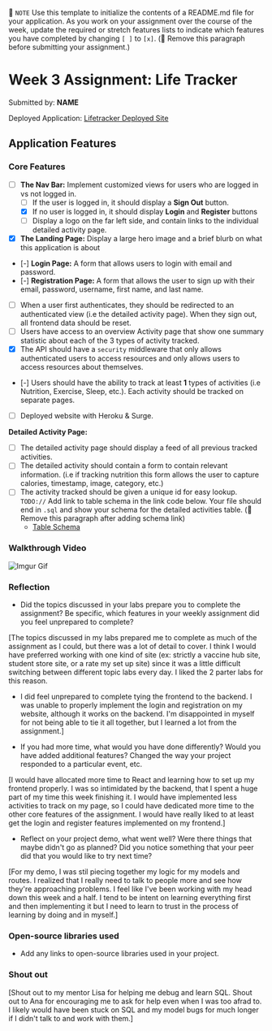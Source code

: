 📝 `NOTE` Use this template to initialize the contents of a README.md file for your application. As you work on your assignment over the course of the week, update the required or stretch features lists to indicate which features you have completed by changing `[ ]` to `[x]`. (🚫 Remove this paragraph before submitting your assignment.)

# Week 3 Assignment: Life Tracker

Submitted by: **NAME**

Deployed Application: [Lifetracker Deployed Site](ADD_LINK_HERE)

## Application Features

### Core Features

- [ ] **The Nav Bar:** Implement customized views for users who are logged in vs not logged in.
  - [ ] If the user is logged in, it should display a **Sign Out** button. 
  - [X] If no user is logged in, it should display **Login** and **Register** buttons
  - [ ] Display a logo on the far left side, and contain links to the individual detailed activity page. 
- [X] **The Landing Page:** Display a large hero image and a brief blurb on what this application is about
- [-] **Login Page:** A form that allows users to login with email and password.
- [-] **Registration Page:** A form that allows the user to sign up with their email, password, username, first name, and last name.
- [ ] When a user first authenticates, they should be redirected to an authenticated view (i.e the detailed activity page). When they sign out, all frontend data should be reset.
- [ ] Users have access to an overview Activity page that show one summary statistic about each of the 3 types of activity tracked.
- [X] The API should have a `security` middleware that only allows authenticated users to access resources and only allows users to access resources about themselves. 
- [-] Users should have the ability to track at least **1** types of activities (i.e Nutrition, Exercise, Sleep, etc.). Each activity should be tracked on separate pages.
- [ ] Deployed website with Heroku & Surge. 

**Detailed Activity Page:**
- [ ] The detailed activity page should display a feed of all previous tracked activities.
- [ ] The detailed activity should contain a form to contain relevant information. (i.e if tracking nutrition this form allows the user to capture calories, timestamp, image, category, etc.) 
- [ ] The activity tracked should be given a unique id for easy lookup.
  `TODO://` Add link to table schema in the link code below. Your file should end in `.sql` and show your schema for the detailed activities table. (🚫 Remove this paragraph after adding schema link)
  * [Table Schema](https://github.com/ritzibitzi/LifeTracker/blob/main/lifetracker_api/lifetracker-schema.sql) 


### Walkthrough Video

![Imgur Gif](https://imgur.com/YQg0J1F)

### Reflection

* Did the topics discussed in your labs prepare you to complete the assignment? Be specific, which features in your weekly assignment did you feel unprepared to complete?

[The topics discussed in my labs prepared me to complete as much of the assignment as I could, but there was a lot of detail to cover. I think I would have preferred working with one kind of site (ex: strictly a vaccine hub site, student store site, or a rate my set up site) since it was a little difficult switching between different topic labs every day. I liked the 2 parter labs for this reason.
* I did feel unprepared to complete tying the frontend to the backend. I was unable to properly implement the login and registration on my website, although it works on the backend. I'm disappointed in myself for not being able to tie it all together, but I learned a lot from the assignment.]

* If you had more time, what would you have done differently? Would you have added additional features? Changed the way your project responded to a particular event, etc.
  
[I would have allocated more time to React and learning how to set up my frontend properly. I was so intimidated by the backend, that I spent a huge part of my time this week finishing it. I would have implemented less activities to track on my page, so I could have dedicated more time to the other core features of the assignment. I would have really liked to at least get the login and register features implemented on my frontend.]

* Reflect on your project demo, what went well? Were there things that maybe didn't go as planned? Did you notice something that your peer did that you would like to try next time?

[For my demo, I was stil piecing together my logic for my models and routes. I realized that I really need to talk to people more and see how they're approaching problems. I feel like I've been working with my head down this week and a half. I tend to be intent on learning everything first and then implementing it but I need to learn to trust in the process of learning by doing and in myself.]

### Open-source libraries used

- Add any links to open-source libraries used in your project.

### Shout out

[Shout out to my mentor Lisa for helping me debug and learn SQL. Shout out to Ana for encouraging me to ask for help even when I was too afrad to. I likely would have been stuck on SQL and my model bugs for much longer if I didn't talk to and work with them.]

